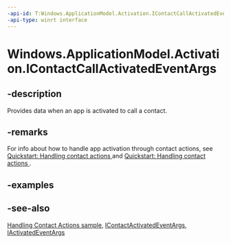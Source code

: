 ```yaml
---
-api-id: T:Windows.ApplicationModel.Activation.IContactCallActivatedEventArgs
-api-type: winrt interface
---
```


<!-- Interface syntax.
public interface IContactCallActivatedEventArgs : Windows.ApplicationModel.Activation.IActivatedEventArgs, Windows.ApplicationModel.Activation.IContactActivatedEventArgs
-->

# Windows.ApplicationModel.Activation.IContactCallActivatedEventArgs

## -description
Provides data when an app is activated to call a contact.

## -remarks
For info about how to handle app activation through contact actions, see [Quickstart: Handling contact actions ](https://docs.microsoft.com/previous-versions/windows/apps/dn518236(v=win.10)) and [Quickstart: Handling contact actions ](https://docs.microsoft.com/previous-versions/windows/apps/dn518338(v=win.10)).

## -examples

## -see-also
[Handling Contact Actions sample](http://code.msdn.microsoft.com/windowsapps/Handling-Contact-Actions-359380e2), [IContactActivatedEventArgs](icontactactivatedeventargs.md), [IActivatedEventArgs](iactivatedeventargs.md)
